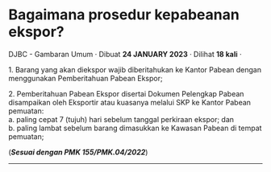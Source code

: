 Bagaimana prosedur kepabeanan ekspor?
=====================================

DJBC - Gambaran Umum · Dibuat **24 JANUARY 2023** · Dilihat **18 kali** ·

1\. Barang yang akan diekspor wajib diberitahukan ke Kantor Pabean dengan menggunakan Pemberitahuan Pabean Ekspor;  
  
2\. Pemberitahuan Pabean Ekspor disertai Dokumen Pelengkap Pabean disampaikan oleh Eksportir atau kuasanya melalui SKP ke Kantor Pabean pemuatan:  
a. paling cepat 7 (tujuh) hari sebelum tanggal perkiraan ekspor; dan  
b. paling lambat sebelum barang dimasukkan ke Kawasan Pabean di tempat pemuatan;

(**_Sesuai dengan PMK 155/PMK.04/2022_**)  

  
  
  

* * *